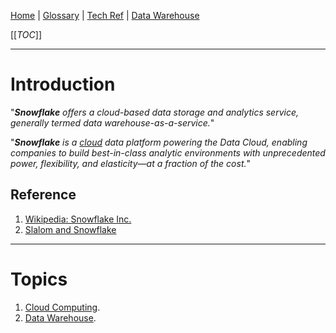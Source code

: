 [Home](/Slalom-LLC/Slalom-Consulting) | [Glossary](/Glossary) | [Tech Ref](/Tech-Ref) | [Data Warehouse](/Tech-Ref/Software-Development/Database/Data-Warehouse)

[[_TOC_]]

---
# Introduction
"_***Snowflake*** offers a cloud-based data storage and analytics service, generally termed data warehouse-as-a-service._"

"_***Snowflake*** is a [cloud](/Tech-Ref/Software-Development/Cloud-Computing) data platform powering the Data Cloud, enabling companies to build best-in-class analytic environments with unprecedented power, flexibility, and elasticity—at a fraction of the cost._"

## Reference
1. [Wikipedia: Snowflake Inc.](https://en.wikipedia.org/wiki/Snowflake_Inc.)
1. [Slalom and Snowflake](https://www.slalom.com/platforms/snowflake)

---
# Topics
1. [Cloud Computing](/Tech-Ref/Software-Development/Cloud-Computing).
1. [Data Warehouse](/Tech-Ref/Software-Development/Database/Data-Warehouse).
